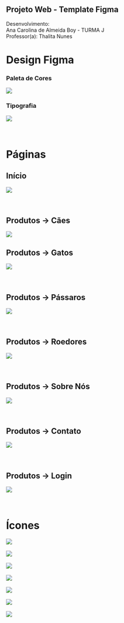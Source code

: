 ## Projeto Web - Template Figma

Desenvolvimento:<br>
Ana Carolina de Almeida Boy - TURMA J
<br>Professor(a): Thalita Nunes



# Design Figma
### Paleta de Cores


<img src="cores.png">

### Tipografia
<img src="fontes.png">
<br><br><br>



# Páginas
<h2> Início</h2>
<img src="inicio.png">
<br><br><br>

<h2> Produtos -> Cães</h2>
<img src="imagens/caes.png">

<h2> Produtos -> Gatos</h2>
<img src="imagens/gatos.png">
<br><br><br>

<h2> Produtos -> Pássaros</h2>
<img src="imagens/passaros.png">
<br><br><br>

<h2> Produtos -> Roedores</h2>
<img src="imagens/roedores.png">
<br><br><br>

<h2> Produtos -> Sobre Nós</h2>
<img src="imagens/sobre.png">
<br><br><br>

<h2> Produtos -> Contato</h2>
<img src="imagens/contato.png">
<br><br><br>

<h2> Produtos -> Login</h2>
<img src="imagens/login.png">
<br><br><br>

# Ícones
<img src="icones/icon-back.png">
<br><br>
<img src="icones/icon-bag.png">
<br><br>
<img src="icones/icon-user.png">
<br><br>
<img src="icones/icon-maps.png">
<br><br>
<img src="icones/icon-phone.png">
<br><br>
<img src="icones/icon-email.png">
<br><br>
<img src="icones/icon-down.png">
<br><br>
